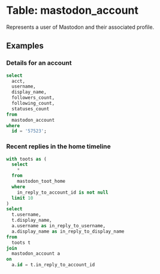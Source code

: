 # Table: mastodon_account

Represents a user of Mastodon and their associated profile.

## Examples

### Details for an account

```sql
select
  acct,
  username,
  display_name,
  followers_count,
  following_count,
  statuses_count
from
  mastodon_account
where
  id = '57523';
```

### Recent replies in the home timeline

```sql
with toots as (
  select
    *
  from
    mastodon_toot_home
  where
    in_reply_to_account_id is not null
  limit 10
)
select
  t.username,
  t.display_name,
  a.username as in_reply_to_username,
  a.display_name as in_reply_to_display_name
from
  toots t
join
  mastodon_account a
on
  a.id = t.in_reply_to_account_id
```

